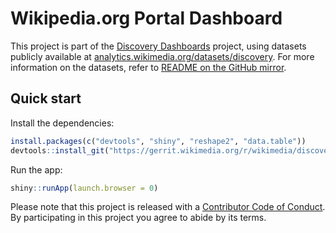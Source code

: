 # Wikipedia.org Portal Dashboard

This project is part of the [Discovery Dashboards](https://discovery.wmflabs.org/) project, using datasets publicly available at [analytics.wikimedia.org/datasets/discovery](https://analytics.wikimedia.org/datasets/discovery/). For more information on the datasets, refer to [README on the GitHub mirror](https://github.com/wikimedia/wikimedia-discovery-golden/blob/master/docs/README.md).

## Quick start

Install the dependencies:

```R
install.packages(c("devtools", "shiny", "reshape2", "data.table"))
devtools::install_git("https://gerrit.wikimedia.org/r/wikimedia/discovery/polloi")
```

Run the app:

```R
shiny::runApp(launch.browser = 0)
```

Please note that this project is released with a [Contributor Code of Conduct](CONDUCT.md). By participating in this project you agree to abide by its terms.
